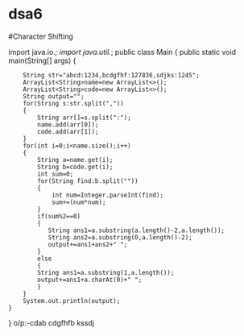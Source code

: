 # dsa6
#Character Shifting 

import java.io.*;
import java.util.*;
public class Main
{
	public static void main(String[] args) {
		
		String str="abcd:1234,bcdgfhf:127836,sdjks:1245";
		ArrayList<String>name=new ArrayList<>();
		ArrayList<String>code=new ArrayList<>();
		String output="";
		for(String s:str.split(","))
		{
		    String arr[]=s.split(":");
		    name.add(arr[0]);
		    code.add(arr[1]);
		}
		for(int i=0;i<name.size();i++)
		{
		    String a=name.get(i);
		    String b=code.get(i);
		    int sum=0;
		    for(String find:b.split(""))
		    {
		        int num=Integer.parseInt(find);
		        sum+=(num*num);
		    }
		    if(sum%2==0)
		    {
		       String ans1=a.substring(a.length()-2,a.length());
		       String ans2=a.substring(0,a.length()-2);
		       output+=ans1+ans2+" ";
		    }
		    else
		    {
		    String ans1=a.substring(1,a.length());
		    output+=ans1+a.charAt(0)+" ";
		    }
		}
		System.out.println(output);
	}
}
o/p:-cdab cdgfhfb kssdj
